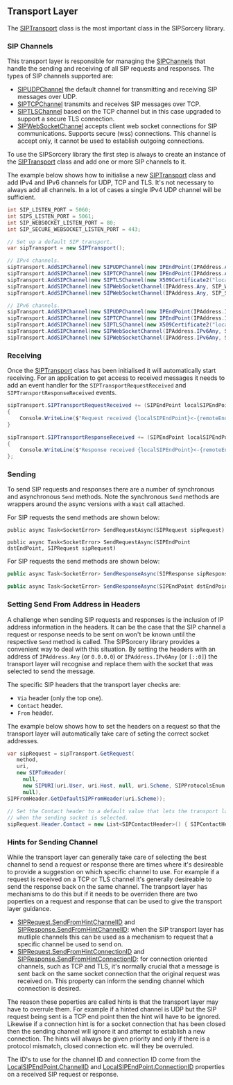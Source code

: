 ## Transport Layer

The [SIPTransport](xref:SIPSorcery.SIP.SIPTransport) class is the most important class in the SIPSorcery library.

### SIP Channels

This transport layer is responsible for managing the [SIPChannels](xref:SIPSorcery.SIP.SIPChannel) that handle the sending and receiving of all SIP requests and responses. The types of SIP channels supported are:

 - [SIPUDPChannel](xref:SIPSorcery.SIP.SIPUDPChannel) the default channel for transmitting and receiving SIP messages over UDP.
 - [SIPTCPChannel](xref:SIPSorcery.SIP.SIPTCPChannel) transmits and receives SIP messages over TCP.
 - [SIPTLSChannel](xref:SIPSorcery.SIP.SIPTCPChannel) based on the TCP channel but in this case upgraded to support a secure TLS connection.
 - [SIPWebSocketChannel](xref:SIPSorcery.SIP.SIPWebSocketChannel) accepts client web socket connections for SIP communications. Supports secure (wss) connections. This channel is accept only, it cannot be used to establish outgoing connections.
 
To use the SIPSorcery library the first step is always to create an instance of the [SIPTransport](xref:SIPSorcery.SIP.SIPTransport) class  and add one or more SIP channels to it.

The example below shows how to initialise a new [SIPTransport](xref:SIPSorcery.SIP.SIPTransport) class and add IPv4 and IPv6 channels for UDP, TCP and TLS. It's not necessary to always add all channels. In a lot of cases a single IPv4 UDP channel will be sufficient.

````csharp
int SIP_LISTEN_PORT = 5060;
int SIPS_LISTEN_PORT = 5061;
int SIP_WEBSOCKET_LISTEN_PORT = 80;
int SIP_SECURE_WEBSOCKET_LISTEN_PORT = 443;

// Set up a default SIP transport.
var sipTransport = new SIPTransport();

// IPv4 channels.
sipTransport.AddSIPChannel(new SIPUDPChannel(new IPEndPoint(IPAddress.Any, SIP_LISTEN_PORT)));
sipTransport.AddSIPChannel(new SIPTCPChannel(new IPEndPoint(IPAddress.Any, SIP_LISTEN_PORT)));
sipTransport.AddSIPChannel(new SIPTLSChannel(new X509Certificate2("localhost.pfx"), new IPEndPoint(IPAddress.Any, SIPS_LISTEN_PORT)));
sipTransport.AddSIPChannel(new SIPWebSocketChannel(IPAddress.Any, SIP_WEBSOCKET_LISTEN_PORT));
sipTransport.AddSIPChannel(new SIPWebSocketChannel(IPAddress.Any, SIP_SECURE_WEBSOCKET_LISTEN_PORT, localhostCertificate));

// IPv6 channels.
sipTransport.AddSIPChannel(new SIPUDPChannel(new IPEndPoint(IPAddress.IPv6Any, SIP_LISTEN_PORT)));
sipTransport.AddSIPChannel(new SIPTCPChannel(new IPEndPoint(IPAddress.IPv6Any, SIP_LISTEN_PORT)));
sipTransport.AddSIPChannel(new SIPTLSChannel(new X509Certificate2("localhost.pfx"), new IPEndPoint(IPAddress.IPv6Any, SIPS_LISTEN_PORT)));
sipTransport.AddSIPChannel(new SIPWebSocketChannel(IPAddress.IPv6Any, SIP_WEBSOCKET_LISTEN_PORT));
sipTransport.AddSIPChannel(new SIPWebSocketChannel(IPAddress.IPv6Any, SIP_SECURE_WEBSOCKET_LISTEN_PORT, localhostCertificate));
````

### Receiving

Once the [SIPTransport](xref:SIPSorcery.SIP.SIPTransport) class has been initialised it will automatically start receiving. For an application to get access to received messages it needs to add an event handler for the `SIPTransportRequestReceived` and `SIPTransportResponseReceived` events.

````csharp
sipTransport.SIPTransportRequestReceived += (SIPEndPoint localSIPEndPoint, SIPEndPoint remoteEndPoint, SIPRequest sipRequest) =>
{
    Console.WriteLine($"Request received {localSIPEndPoint}<-{remoteEndPoint}: {sipRequest.StatusLine}");
}

sipTransport.SIPTransportResponseReceived += (SIPEndPoint localSIPEndPoint, SIPEndPoint remoteEndPoint, SIPResponse sipResponse) =>
{
    Console.WriteLine($"Response received {localSIPEndPoint}<-{remoteEndPoint}: {sipResponse.ShortDescription}");
};
````

### Sending

To send SIP requests and responses there are a number of synchronous and asynchronous `Send` methods. Note the synchronous `Send` methods are wrappers around the async versions with a `Wait` call attached.

For SIP requests the send methods are shown below:

````charp
public async Task<SocketError> SendRequestAsync(SIPRequest sipRequest)

public async Task<SocketError> SendRequestAsync(SIPEndPoint dstEndPoint, SIPRequest sipRequest)
````

For SIP requests the send methods are shown below:

````csharp
public async Task<SocketError> SendResponseAsync(SIPResponse sipResponse)

public async Task<SocketError> SendResponseAsync(SIPEndPoint dstEndPoint, SIPResponse sipResponse)
````



### Setting Send From Address in Headers

A challenge when sending SIP requests and responses is the inclusion of IP address information in the headers. It can be the case that the SIP channel a request or response needs to be sent on won't be known until the respective `Send` method is called. The SIPSorcery library provides a convenient way to deal with this situation. By setting the headers with an address of `IPAddress.Any` (or `0.0.0.0`) or `IPAddress.IPv6Any` (or `[::0]`) the transport layer will recognise and replace them with the socket that was selected to send the message.

The specific SIP headers that the transport layer checks are:

 - `Via` header (only the top one).
 - `Contact` header.
 - `From` header.

The example below shows how to set the headers on a request so that the transport layer will automatically take care of seting the correct socket addresses.
 
````csharp
var sipRequest = sipTransport.GetRequest(
   method,
   uri,
   new SIPToHeader(
     null, 
     new SIPURI(uri.User, uri.Host, null, uri.Scheme, SIPProtocolsEnum.udp), 
     null),
SIPFromHeader.GetDefaultSIPFromHeader(uri.Scheme));
   
// Set the Contact header to a default value that lets the transport layer know to update it
// when the sending socket is selected.
sipRequest.Header.Contact = new List<SIPContactHeader>() { SIPContactHeader.GetDefaultSIPContactHeader() };
````

### Hints for Sending Channel

While the transport layer can generally take care of selecting the best channel to send a request or response there are times where it's desireable to provide a suggestion on which specific channel to use. For example if a request is received on a TCP or TLS channel it's generally desireable to send the response back on the same channel. The tranpsort layer has mechanisms to do this but if it needs to be overriden there are two poperties on a request and response that can be used to give the transport layer guidance.

 - [SIPRequest.SendFromHintChannelID](xref:SIPSorcery.SIP.SIPRequest.SendFromHintChannelID) and [SIPResponse.SendFromHintChannelID](xref:SIPSorcery.SIP.SIPResponse.SendFromHintChannelID): when the SIP transport layer has mutliple channels  this can be used as a mechanism to request that a specific channel be used to send on.
 - [SIPRequest.SendFromHintConnectionID](xref:SIPSorcery.SIP.SIPRequest.SendFromHintConnectionID) and [SIPResponse.SendFromHintConnectionID](xref:SIPSorcery.SIP.SIPResponse.SendFromHintConnectionID): for connection oriented channels, such as TCP and TLS, it's normally crucial that a message is sent back on the same socket connection that the original request was received on. This property can inform the sending channel which connection is desired.
 
The reason these poperties are called hints is that the transport layer may have to overrule them. For example if a hinted channel is UDP but the SIP request being sent is a TCP end point then the hint will have to be ignored. Likewise if a connection hint is for a socket connection that has been closed then the sending channel will ignore it and attempt to establish a new connection. The hints will always be given priority and only if there is a protocol mismatch, closed connection etc. will they be overruled.

The ID's to use for the channel ID and connection ID come from the [LocalSIPEndPoint.ChannelID](xref:SIPSorcery.SIP.SIPEndPoint.ChannelID) and [LocalSIPEndPoint.ConnectionID](xref:SIPSorcery.SIP.SIPEndPoint.ConnectionID) properties on a received SIP request or response.

